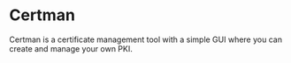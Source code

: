 # Certman
Certman is a certificate management tool with a simple GUI where you can create and manage your own PKI.
